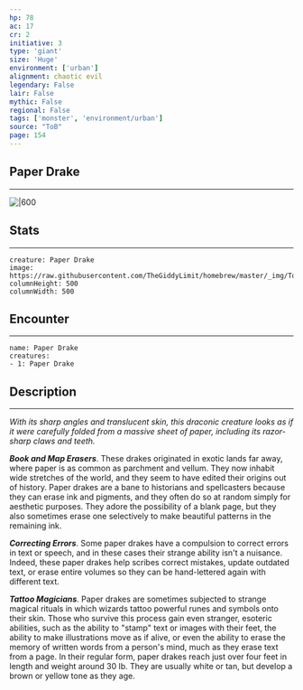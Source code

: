 ```yaml
---
hp: 78
ac: 17
cr: 2
initiative: 3
type: 'giant'    
size: 'Huge'
environment: ['urban']
alignment: chaotic evil
legendary: False
lair: False
mythic: False
regional: False
tags: ['monster', 'environment/urban']
source: "ToB"
page: 154
---
```


## Paper Drake
---

![|600](https://raw.githubusercontent.com/TheGiddyLimit/homebrew/master/_img/ToB/Paper%20Drake.webp)

## Stats
---

```statblock
creature: Paper Drake
image: https://raw.githubusercontent.com/TheGiddyLimit/homebrew/master/_img/ToB/token/Paper%20Drake.png
columnHeight: 500
columnWidth: 500
```

## Encounter
---

```encounter-table
name: Paper Drake
creatures:
- 1: Paper Drake
```

## Description
---
_With its sharp angles and translucent skin, this draconic creature looks as if it were carefully folded from a massive sheet of paper, including its razor-sharp claws and teeth._

**_Book and Map Erasers_**. These drakes originated in exotic lands far away, where paper is as common as parchment and vellum. They now inhabit wide stretches of the world, and they seem to have edited their origins out of history.
Paper drakes are a bane to historians and spellcasters because they can erase ink and pigments, and they often do so at random simply for aesthetic purposes. They adore the possibility of a blank page, but they also sometimes erase one selectively to make beautiful patterns in the remaining ink.

**_Correcting Errors_**. Some paper drakes have a compulsion to correct errors in text or speech, and in these cases their strange ability isn't a nuisance. Indeed, these paper drakes help scribes correct mistakes, update outdated text, or erase entire volumes so they can be hand-lettered again with different text.

**_Tattoo Magicians_**. Paper drakes are sometimes subjected to strange magical rituals in which wizards tattoo powerful runes and symbols onto their skin. Those who survive this process gain even stranger, esoteric abilities, such as the ability to "stamp" text or images with their feet, the ability to make illustrations move as if alive, or even the ability to erase the memory of written words from a person's mind, much as they erase text from a page.
In their regular form, paper drakes reach just over four feet in length and weight around 30 lb. They are usually white or tan, but develop a brown or yellow tone as they age.






